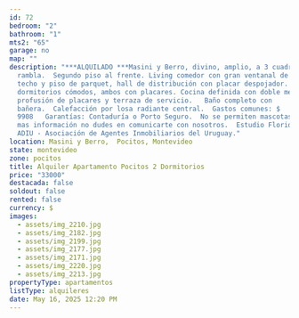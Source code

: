 ```yaml
---
id: 72
bedroom: "2"
bathroom: "1"
mts2: "65"
garage: no
map: ""
description: "***ALQUILADO ***Masini y Berro, divino, amplio, a 3 cuadras de la
  rambla.  Segundo piso al frente. Living comedor con gran ventanal de piso a
  techo y piso de parquet, hall de distribución con placar despojador.  2
  dormitorios cómodos, ambos con placares. Cocina definida con doble mesada,
  profusión de placares y terraza de servicio.   Baño completo con
  bañera.  Calefacción por losa radiante central.  Gastos comunes: $
  9908   Garantías: Contaduría o Porto Seguro.  No se permiten mascotas.  Por
  mas información no dudes en comunicarte con nosotros.  Estudio Florida - Socio
  ADIU - Asociación de Agentes Inmobiliarios del Uruguay."
location: Masini y Berro,  Pocitos, Montevideo
state: montevideo
zone: pocitos
title: Alquiler Apartamento Pocitos 2 Dormitorios
price: "33000"
destacada: false
soldout: false
rented: false
currency: $
images:
  - assets/img_2210.jpg
  - assets/img_2182.jpg
  - assets/img_2199.jpg
  - assets/img_2177.jpg
  - assets/img_2171.jpg
  - assets/img_2220.jpg
  - assets/img_2213.jpg
propertyType: apartamentos
listType: alquileres
date: May 16, 2025 12:20 PM
---
```

